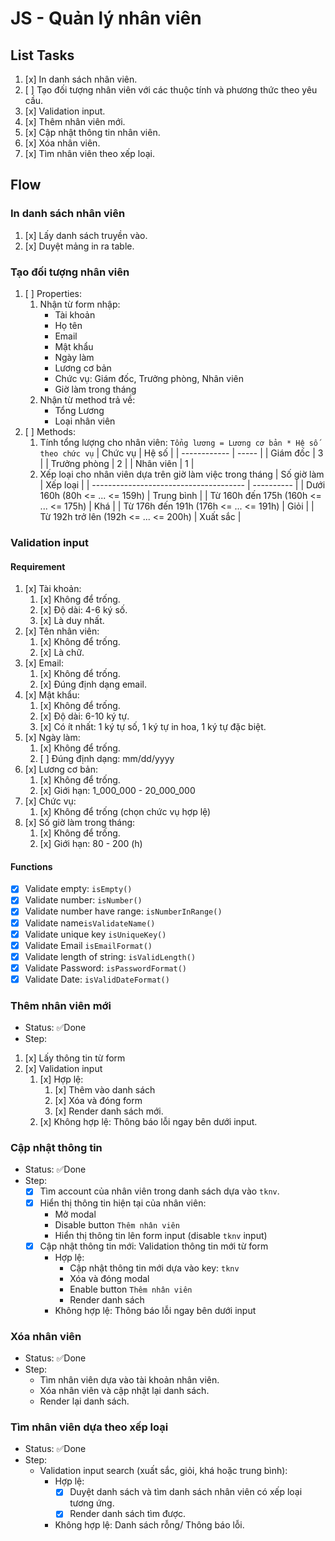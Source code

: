 # JS - Quản lý nhân viên

## List Tasks

1. [x] In danh sách nhân viên.
2. [ ] Tạo đối tượng nhân viên với các thuộc tính và phương thức theo yêu cầu.
3. [x] Validation input.
4. [x] Thêm nhân viên mới.
5. [x] Cập nhật thông tin nhân viên.
6. [x] Xóa nhân viên.
7. [x] Tìm nhân viên theo xếp loại.

## Flow

### In danh sách nhân viên

1. [x] Lấy danh sách truyền vào.
2. [x] Duyệt mảng in ra table.

### Tạo đối tượng nhân viên

1. [ ] Properties:
   1. Nhận từ form nhập:
      - Tài khoản
      - Họ tên
      - Email
      - Mật khẩu
      - Ngày làm
      - Lương cơ bản
      - Chức vụ: Giám đốc, Trưởng phòng, Nhân viên
      - Giờ làm trong tháng
   2. Nhận từ method trả về:
      - Tổng Lương
      - Loại nhân viên
2. [ ] Methods:
   1. Tính tổng lượng cho nhân viên:
     `Tổng lương = Lương cơ bản * Hệ số theo chức vụ`
     | Chức vụ      | Hệ số |
     | ------------ | ----- |
     | Giám đốc     | 3     |
     | Trưởng phòng | 2     |
     | Nhân viên    | 1     |
   2. Xếp loại cho nhân viên dựa trên giờ làm việc trong tháng
      | Số giờ làm                             | Xếp loại   |
      | -------------------------------------- | ---------- |
      | Dưới 160h (80h <= ... <= 159h)         | Trung bình |
      | Từ 160h đến 175h (160h <= ... <= 175h) | Khá        |
      | Từ 176h đến 191h (176h <= ... <= 191h) | Giỏi       |
      | Từ 192h trở lên  (192h <= ... <= 200h) | Xuất sắc   |

### Validation input

#### Requirement

1. [x] Tài khoản:
   1. [x] Không để trống.
   2. [x] Độ dài: 4-6 ký số.
   3. [x] Là duy nhất.
2. [x] Tên nhân viên:
   1. [x] Không để trống.
   2. [x] Là chữ.
3. [x] Email:
   1. [x] Không để trống.
   2. [x] Đúng định dạng email.
4. [x] Mật khẩu:
   1. [x] Không để trống.
   2. [x] Độ dài: 6-10 ký tự.
   3. [x] Có ít nhất: 1 ký tự số, 1 ký tự in hoa, 1 ký tự đặc biệt.
5. [x] Ngày làm:
   1. [x] Không để trống.
   2. [ ] Đúng định dạng: mm/dd/yyyy
6. [x] Lương cơ bản:
   1. [x] Không để trống.
   2. [x] Giới hạn: 1_000_000 - 20_000_000
7. [x] Chức vụ:
   1. [x] Không để trống (chọn chức vụ hợp lệ)
8. [x] Số giờ làm trong tháng:
   1. [x] Không để trống.
   2. [x] Giới hạn: 80 - 200 (h)

#### Functions

- [x] Validate empty: `isEmpty()`
- [x] Validate number: `isNumber()`
- [x] Validate number have range: `isNumberInRange()`
- [x] Validate name`isValidateName()`
- [x] Validate unique key `isUniqueKey()`
- [x] Validate Email `isEmailFormat()`
- [x] Validate length of string: `isValidLength()`
- [x] Validate Password: `isPasswordFormat()`
- [x] Validate Date: `isValidDateFormat()`

### Thêm nhân viên mới

- Status: ✅Done
- Step:

1. [x] Lấy thông tin từ form
2. [x] Validation input
   1. [x] Hợp lệ:
      1. [x] Thêm vào danh sách
      2. [x] Xóa và đóng form
      3. [x] Render danh sách mới.
   2. [x] Không hợp lệ: Thông báo lỗi ngay bên dưới input.

### Cập nhật thông tin

- Status: ✅Done
- Step:
  - [x] Tìm account của nhân viên trong danh sách dựa vào `tknv`.
  - [x] Hiển thị thông tin hiện tại của nhân viên:
    - Mở modal
    - Disable button `Thêm nhân viên`
    - Hiển thị thông tin lên form input (disable `tknv` input)
  - [x] Cập nhật thông tin mới: Validation thông tin mới từ form
    - Hợp lệ:
      - Cập nhật thông tin mới dựa vào key: `tknv`
      - Xóa và đóng modal
      - Enable button `Thêm nhân viên`
      - Render danh sách
    - Không hợp lệ: Thông báo lỗi ngay bên dưới input

### Xóa nhân viên

- Status: ✅Done
- Step:
  - Tìm nhân viên dựa vào tài khoản nhân viên.
  - Xóa nhân viên và cập nhật lại danh sách.
  - Render lại danh sách.

### Tìm nhân viên dựa theo xếp loại

- Status: ✅Done
- Step:
  - Validation input search (xuất sắc, giỏi, khá hoặc trung bình):
    - Hợp lệ:
      - [x] Duyệt danh sách và tìm danh sách nhân viên có xếp loại tương ứng.
      - [x] Render danh sách tìm được.
    - Không hợp lệ: Danh sách rỗng/ Thông báo lỗi.
